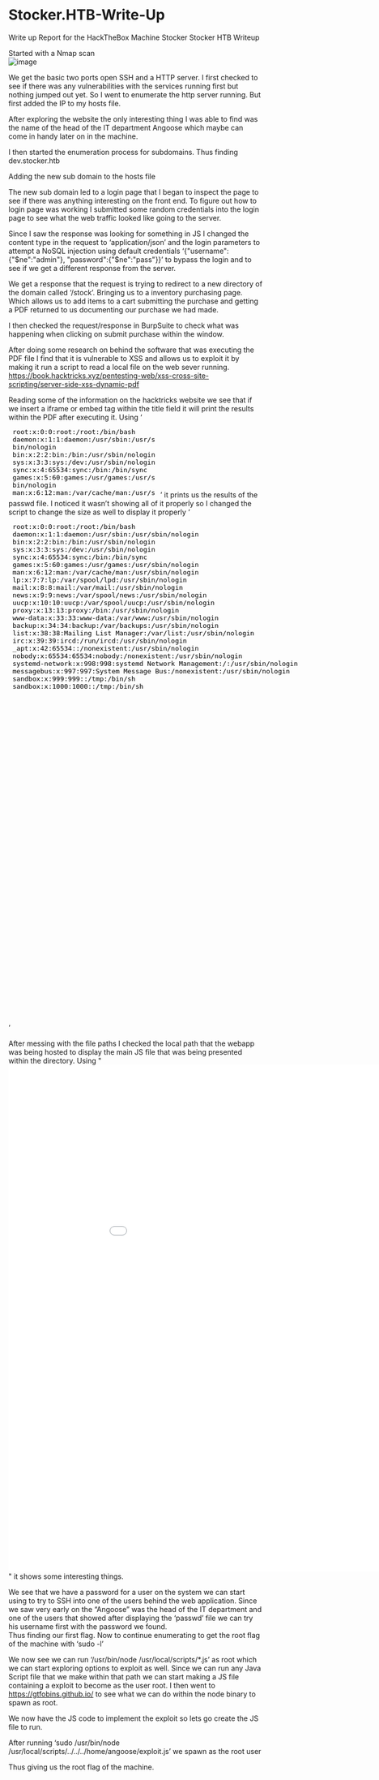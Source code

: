 # Stocker.HTB-Write-Up
Write up Report for the HackTheBox Machine Stocker
Stocker HTB Writeup

Started with a Nmap scan  
![image](https://user-images.githubusercontent.com/61332852/226727064-2a9bfc88-936a-4366-a85d-42f4d4ad5f62.png)

We get the basic two ports open SSH and a HTTP server. I first checked to see if there was any vulnerabilities with the services running first but nothing jumped out yet. So I went to enumerate the http server running. But first added the IP to my hosts file.  

After exploring the website the only interesting thing I was able to find was the name of the head of the IT department Angoose which maybe can come in handy later on in the machine.  

I then started the enumeration process for subdomains. Thus finding dev.stocker.htb 

Adding the new sub domain to the hosts file  

The new sub domain led to a login page that I began to inspect the page to see if there was anything interesting on the front end. To figure out how to login page was working I submitted some random credentials into the login page to see what the web traffic looked like going to the server.
 

Since I saw the response was looking for something in JS I changed the content type in the request to ‘application/json’ and the login parameters to attempt a NoSQL injection using default credentials ‘{"username":{"$ne":"admin"}, "password":{"$ne":"pass"}}’ to bypass the login and to see if we get a different response from the server.  

We get a response that the request is trying to redirect to a new directory of the domain called ‘/stock’. Bringing us to a inventory purchasing page. Which allows us to add items to a cart submitting the purchase and getting a PDF returned to us documenting our purchase we had made.   


I then checked the request/response in BurpSuite to check what was happening when clicking on submit purchase within the window.  

After doing some research on behind the software that was executing the PDF file I find that it is vulnerable to XSS and allows us to exploit it by making it run a script to read a local file on the web sever running. 
https://book.hacktricks.xyz/pentesting-web/xss-cross-site-scripting/server-side-xss-dynamic-pdf

Reading some of the information on the hacktricks website we see that if we insert a iframe or embed tag within the title field it will print the results within the PDF after executing it. Using ‘<embed src=file:///etc/passwd></embed>’ it prints us the results of the passwd file. I noticed it wasn’t showing all of it properly so I changed the script to change the size as well to display it properly ‘<embed height=1000px width=1000px src=file:///etc/passwd></embed>’   

After messing with the file paths I checked the local path that the webapp was being hosted to display the main JS file that was being presented within the directory. Using "<embed height=1000px width=1000px src=file:///var/www/dev/index.js></embed>" it shows some interesting things.  

We see that we have a password for a user on the system we can start using to try to SSH into one of the users behind the web application. Since we saw very early on the “Angoose” was the head of the IT department and one of the users that showed after displaying the ‘passwd’ file we can try his username first with the password we found.  
Thus finding our first flag. Now to continue enumerating to get the root flag of the machine with ‘sudo -l’  

We now see we can run ‘/usr/bin/node /usr/local/scripts/*.js’ as root which we can start exploring options to exploit as well. Since we can run any Java Script file that we make within that path we can start making a JS file containing a exploit to become as the user root. I then went to https://gtfobins.github.io/ to see what we can do within the node binary to spawn as root.  

We now have the JS code to implement the exploit so lets go create the JS file to run.  

After running ‘sudo /usr/bin/node /usr/local/scripts/../../../home/angoose/exploit.js’ we spawn as the root user  

Thus giving us the root flag of the machine.  
